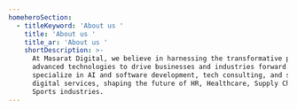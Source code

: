 ```yaml
---
homeheroSection:
  - titleKeyword: 'About us '
    title: 'About us '
    title_ar: 'About us '
    shortDescription: >-
      At Masarat Digital, we believe in harnessing the transformative power of
      advanced technologies to drive businesses and industries forward. We
      specialize in AI and software development, tech consulting, and strategic
      digital services, shaping the future of HR, Healthcare, Supply Chain, and
      Sports industries.
---
```


